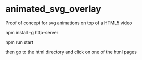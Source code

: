 # animated_svg_overlay

Proof of concept for svg animations on top of a HTML5 video

npm install -g http-server

npm run start

then go to the html directory and click on one of the html pages
